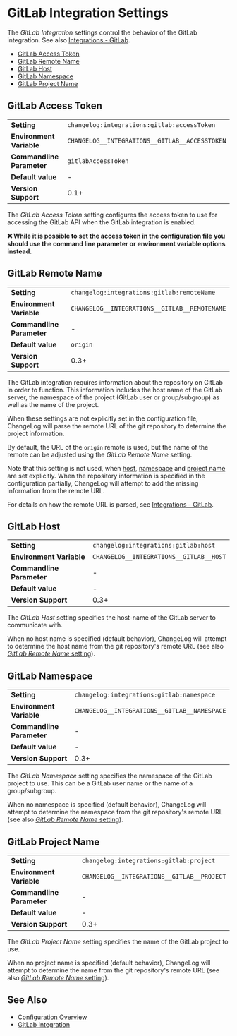 <!--
  <auto-generated>
    The contents of this file were generated by a tool.
    Any changes to this file will be overwritten.
    To change the content of this file, edit 'gitlab-integration.md.scriban'
  </auto-generated>
-->
# GitLab Integration Settings

The *GitLab Integration* settings control the behavior of the GitLab integration.
See also [Integrations - GitLab](../../integrations/gitlab.md).

- [GitLab Access Token](#gitlab-access-token)
- [GitLab Remote Name](#gitlab-remote-name)
- [GitLab Host](#gitlab-host)
- [GitLab Namespace](#gitlab-namespace)
- [GitLab Project Name](#gitlab-project-name)

## GitLab Access Token

<table>
    <tr>
        <td><b>Setting</b></td>
        <td><code>changelog:integrations:gitlab:accessToken</code></td>
    </tr>
    <tr>
        <td><b>Environment Variable</b></td>
        <td><code>CHANGELOG__INTEGRATIONS__GITLAB__ACCESSTOKEN</code></td>
    </tr>
    <tr>
        <td><b>Commandline Parameter</b></td>
        <td>
            <code>gitlabAccessToken</code>
        </td>
    </tr>
    <tr>
        <td><b>Default value</b></td>
        <td>
            -
        </td>
    </tr>
    <tr>
        <td><b>Version Support</b></td>
        <td>0.1+</td>
    </tr>
</table>

The *GitLab Access Token* setting configures the access token to use for
accessing the GitLab  API when the GitLab integration is enabled.

**❌ While it is possible to set the access token in the configuration file**
**you should use the command line parameter or environment variable options**
**instead.**

## GitLab Remote Name

<table>
    <tr>
        <td><b>Setting</b></td>
        <td><code>changelog:integrations:gitlab:remoteName</code></td>
    </tr>
    <tr>
        <td><b>Environment Variable</b></td>
        <td><code>CHANGELOG__INTEGRATIONS__GITLAB__REMOTENAME</code></td>
    </tr>
    <tr>
        <td><b>Commandline Parameter</b></td>
        <td>
            -
        </td>
    </tr>
    <tr>
        <td><b>Default value</b></td>
        <td>
            <code>origin</code>
        </td>
    </tr>
    <tr>
        <td><b>Version Support</b></td>
        <td>0.3+</td>
    </tr>
</table>

The GitLab integration requires information about the repository on GitLab in order to function.
This information includes the host name of the GitLab server, the namespace of the project (GitLab user or group/subgroup) as well as the name of the project.

When these settings are not explicitly set in the configuration file, ChangeLog will parse the remote URL of the git repository to determine the project information.

By default, the URL of the `origin` remote is used, but the name of the remote can be adjusted using the *GitLab Remote Name* setting.

Note that this setting is not used, when [host](#gitlab-host), [namespace](#gitlab-namespace) and [project name](#gitlab-project-name) are set explicitly.
When the repository information is specified in the configuration partially, ChangeLog will attempt to add the missing information from the remote URL.

For details on how the remote URL is parsed, see [Integrations - GitLab](../../integrations/gitlab.md).

## GitLab Host

<table>
    <tr>
        <td><b>Setting</b></td>
        <td><code>changelog:integrations:gitlab:host</code></td>
    </tr>
    <tr>
        <td><b>Environment Variable</b></td>
        <td><code>CHANGELOG__INTEGRATIONS__GITLAB__HOST</code></td>
    </tr>
    <tr>
        <td><b>Commandline Parameter</b></td>
        <td>
            -
        </td>
    </tr>
    <tr>
        <td><b>Default value</b></td>
        <td>
            -
        </td>
    </tr>
    <tr>
        <td><b>Version Support</b></td>
        <td>0.3+</td>
    </tr>
</table>

The *GitLab Host* setting specifies the host-name of the GitLab server to communicate with.

When no host name is specified (default behavior), ChangeLog will attempt to determine the host name from the git repository's remote URL (see also [*GitLab Remote Name* setting](#gitlab-remote-name)).

## GitLab Namespace

<table>
    <tr>
        <td><b>Setting</b></td>
        <td><code>changelog:integrations:gitlab:namespace</code></td>
    </tr>
    <tr>
        <td><b>Environment Variable</b></td>
        <td><code>CHANGELOG__INTEGRATIONS__GITLAB__NAMESPACE</code></td>
    </tr>
    <tr>
        <td><b>Commandline Parameter</b></td>
        <td>
            -
        </td>
    </tr>
    <tr>
        <td><b>Default value</b></td>
        <td>
            -
        </td>
    </tr>
    <tr>
        <td><b>Version Support</b></td>
        <td>0.3+</td>
    </tr>
</table>

The *GitLab Namespace* setting specifies the namespace of the GitLab project to use.
This can be a GitLab user name or the name of a group/subgroup.

When no namespace is specified (default behavior), ChangeLog will attempt to determine the namespace from the git repository's remote URL (see also [*GitLab Remote Name* setting](#gitlab-remote-name)).

## GitLab Project Name

<table>
    <tr>
        <td><b>Setting</b></td>
        <td><code>changelog:integrations:gitlab:project</code></td>
    </tr>
    <tr>
        <td><b>Environment Variable</b></td>
        <td><code>CHANGELOG__INTEGRATIONS__GITLAB__PROJECT</code></td>
    </tr>
    <tr>
        <td><b>Commandline Parameter</b></td>
        <td>
            -
        </td>
    </tr>
    <tr>
        <td><b>Default value</b></td>
        <td>
            -
        </td>
    </tr>
    <tr>
        <td><b>Version Support</b></td>
        <td>0.3+</td>
    </tr>
</table>

The *GitLab Project Name* setting specifies the name of the GitLab project to use.

When no project name is specified (default behavior), ChangeLog will attempt to determine the name from the git repository's remote URL (see also [*GitLab Remote Name* setting](#gitlab-remote-name)).

## See Also

- [Configuration Overview](../../configuration.md)
- [GitLab Integration](../../integrations/gitlab.md)